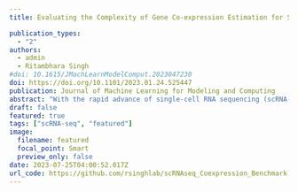 ```yaml
---
title: Evaluating the Complexity of Gene Co-expression Estimation for Single-cell Data

publication_types:
  - "2"
authors:
  - admin
  - Ritambhara Singh
#doi: 10.1615/JMachLearnModelComput.2023047230
doi: https://doi.org/10.1101/2023.01.24.525447
publication: Journal of Machine Learning for Modeling and Computing
abstract: "With the rapid advance of single-cell RNA sequencing (scRNA-seq) technology, understanding biological processes at a more refined single-cell level is becoming possible. Gene co-expression estimation is an essential step in this direction. It can annotate functionalities of unknown genes or construct the basis of gene regulatory network inference. This study thoroughly tests the existing gene co-expression estimation methods on simulation datasets with known ground truth co-expression networks. We generate these novel datasets using two simulation processes that use the parameters learned from the experimental data. We demonstrate that these simulations better capture the underlying properties of the real-world single-cell datasets than previously tested simulations for the task. Our performance results on tens of simulated and eight experimental datasets show that all methods produce estimations with a high false discovery rate potentially caused by high-sparsity levels in the data. Finally, we find that commonly used pre-processing approaches, such as normalization and imputation, do not improve the co-expression estimation. Overall, our benchmark setup contributes to the co-expression estimator development, and our study provides valuable insights for the community of single-cell data analyses. Codes are available at https://github.com/rsinghlab/scRNAseq_Coexpression_Benchmark."
draft: false
featured: true
tags: ["scRNA-seq", "featured"]
image:
  filename: featured
  focal_point: Smart
  preview_only: false
date: 2023-07-25T04:00:52.017Z
url_code: https://github.com/rsinghlab/scRNAseq_Coexpression_Benchmark
---
```

